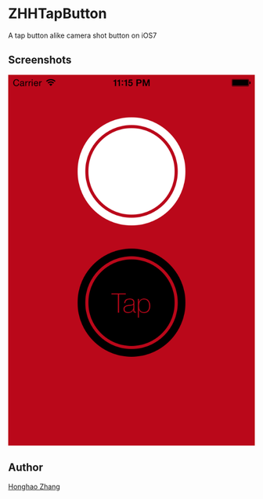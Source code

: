 
# ZHHTapButton

A tap button alike camera shot button on iOS7

## Screenshots

![Buttons example](https://raw.githubusercontent.com/honghaoz/ZHHTapButton/master/Screen%20shot.png)

## Author

[Honghao Zhang](http://ca.linkedin.com/in/honghaozhang/)
